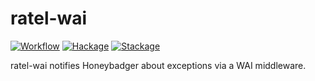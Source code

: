 # ratel-wai

[![Workflow](https://github.com/tfausak/ratel/actions/workflows/workflow.yaml/badge.svg)](https://github.com/tfausak/ratel/actions/workflows/workflow.yaml)
[![Hackage](https://img.shields.io/hackage/v/ratel-wai)](https://hackage.haskell.org/package/ratel-wai)
[![Stackage](https://www.stackage.org/package/ratel-wai/badge/nightly?label=stackage)](https://www.stackage.org/package/ratel-wai)

ratel-wai notifies Honeybadger about exceptions via a WAI middleware.
